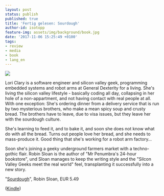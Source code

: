 ```yaml
---
layout: post
status: publish
published: true
title: 'Fertig gelesen: Sourdough'
author-id: isotopp
feature-img: assets/img/background/book.jpg
date: '2017-11-06 15:25:49 +0100'
tags:
- review
- media
- book
- lang_en
---
```

[![](/uploads/2017/11/sourdough.png)](https://www.amazon.de/Sourdough-English-Robin-Sloan-ebook/dp/B0725QBS43)

Lori Clary is a software engineer and silicon valley geek,
programming embedded systems and robot arms at General Dexterity
for a living. She's living the silicon valley lifestyle -
basically coding all day, collapsing in her hole of a
non-appartment, and not having contact with real people at all.
With one exception: She's ordering dinner from a delivery
service that is run by two mysterious brothers, who make a mean
spicy soup and crusty bread. The brothers have to leave, due to
visa issues, but they leave her with the sourdough culture.

She's learning to feed it, and to bake it, and soon she does not
know what do with all the bread. Turns out people love her
bread, and she needs to mass-produce it. Good thing that she's
working for a robot arm factory… 

Soon she's joining a geeky underground farmers market with a
techno-gothic flair. Robin Sloan is the author of "Mr Penumbra's
24-hour bookstore", und Sloan manages to keep the writing style
and the "Silcon Valley Geeks meet the real world" feel,
transplanting it successfully into a new story.

"[Sourdough](https://www.amazon.de/Sourdough-English-Robin-Sloan-ebook/dp/B0725QBS43)",
Robin Sloan, EUR 5.49

([Kindle](https://www.amazon.de/Sourdough-English-Robin-Sloan-ebook/dp/B0725QBS43))
